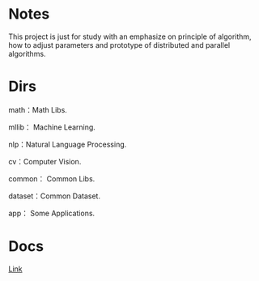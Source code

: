 Notes
=

This project is just for study with an emphasize on principle of algorithm, how to adjust parameters and prototype of distributed and parallel algorithms.  

Dirs
=
math：Math Libs.

mllib： Machine Learning.  

nlp：Natural Language Processing.  

cv：Computer Vision.  

common： Common Libs.  

dataset：Common Dataset.  

app： Some Applications.  

Docs
=
[Link](http://liuxiaoliang.github.io/)
